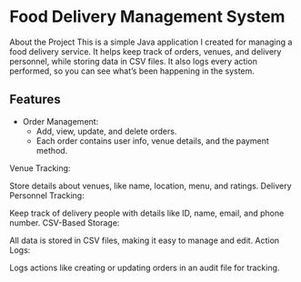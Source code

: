 # Food Delivery Management System 
About the Project
This is a simple Java application I created for managing a food delivery service. It helps keep track of orders, venues, and delivery personnel, while storing data in CSV files. 
It also logs every action performed, so you can see what’s been happening in the system.

## Features
* Order Management:
    * Add, view, update, and delete orders.
    * Each order contains user info, venue details, and the payment method.

Venue Tracking:

Store details about venues, like name, location, menu, and ratings.
Delivery Personnel Tracking:

Keep track of delivery people with details like ID, name, email, and phone number.
CSV-Based Storage:

All data is stored in CSV files, making it easy to manage and edit.
Action Logs:

Logs actions like creating or updating orders in an audit file for tracking.
